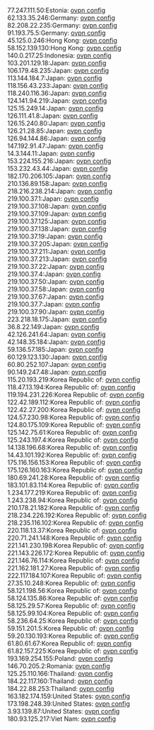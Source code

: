 77.247.111.50:Estonia: [ovpn config](vpn/77_247_111_50.ovpn)  
62.133.35.246:Germany: [ovpn config](vpn/62_133_35_246.ovpn)  
82.208.22.235:Germany: [ovpn config](vpn/82_208_22_235.ovpn)  
91.193.75.5:Germany: [ovpn config](vpn/91_193_75_5.ovpn)  
45.125.0.246:Hong Kong: [ovpn config](vpn/45_125_0_246.ovpn)  
58.152.139.130:Hong Kong: [ovpn config](vpn/58_152_139_130.ovpn)  
140.0.217.25:Indonesia: [ovpn config](vpn/140_0_217_25.ovpn)  
103.201.129.18:Japan: [ovpn config](vpn/103_201_129_18.ovpn)  
106.179.48.235:Japan: [ovpn config](vpn/106_179_48_235.ovpn)  
113.144.184.7:Japan: [ovpn config](vpn/113_144_184_7.ovpn)  
118.156.43.233:Japan: [ovpn config](vpn/118_156_43_233.ovpn)  
118.240.116.36:Japan: [ovpn config](vpn/118_240_116_36.ovpn)  
124.141.94.219:Japan: [ovpn config](vpn/124_141_94_219.ovpn)  
125.15.249.14:Japan: [ovpn config](vpn/125_15_249_14.ovpn)  
126.111.41.8:Japan: [ovpn config](vpn/126_111_41_8.ovpn)  
126.15.240.80:Japan: [ovpn config](vpn/126_15_240_80.ovpn)  
126.21.28.85:Japan: [ovpn config](vpn/126_21_28_85.ovpn)  
126.94.144.86:Japan: [ovpn config](vpn/126_94_144_86.ovpn)  
147.192.91.47:Japan: [ovpn config](vpn/147_192_91_47.ovpn)  
14.3.144.11:Japan: [ovpn config](vpn/14_3_144_11.ovpn)  
153.224.155.216:Japan: [ovpn config](vpn/153_224_155_216.ovpn)  
153.232.43.44:Japan: [ovpn config](vpn/153_232_43_44.ovpn)  
182.170.206.105:Japan: [ovpn config](vpn/182_170_206_105.ovpn)  
210.136.89.158:Japan: [ovpn config](vpn/210_136_89_158.ovpn)  
218.216.238.214:Japan: [ovpn config](vpn/218_216_238_214.ovpn)  
219.100.37.1:Japan: [ovpn config](vpn/219_100_37_1.ovpn)  
219.100.37.108:Japan: [ovpn config](vpn/219_100_37_108.ovpn)  
219.100.37.109:Japan: [ovpn config](vpn/219_100_37_109.ovpn)  
219.100.37.125:Japan: [ovpn config](vpn/219_100_37_125.ovpn)  
219.100.37.138:Japan: [ovpn config](vpn/219_100_37_138.ovpn)  
219.100.37.19:Japan: [ovpn config](vpn/219_100_37_19.ovpn)  
219.100.37.205:Japan: [ovpn config](vpn/219_100_37_205.ovpn)  
219.100.37.211:Japan: [ovpn config](vpn/219_100_37_211.ovpn)  
219.100.37.213:Japan: [ovpn config](vpn/219_100_37_213.ovpn)  
219.100.37.22:Japan: [ovpn config](vpn/219_100_37_22.ovpn)  
219.100.37.4:Japan: [ovpn config](vpn/219_100_37_4.ovpn)  
219.100.37.50:Japan: [ovpn config](vpn/219_100_37_50.ovpn)  
219.100.37.58:Japan: [ovpn config](vpn/219_100_37_58.ovpn)  
219.100.37.67:Japan: [ovpn config](vpn/219_100_37_67.ovpn)  
219.100.37.7:Japan: [ovpn config](vpn/219_100_37_7.ovpn)  
219.100.37.90:Japan: [ovpn config](vpn/219_100_37_90.ovpn)  
223.218.18.175:Japan: [ovpn config](vpn/223_218_18_175.ovpn)  
36.8.22.149:Japan: [ovpn config](vpn/36_8_22_149.ovpn)  
42.126.241.64:Japan: [ovpn config](vpn/42_126_241_64.ovpn)  
42.148.35.184:Japan: [ovpn config](vpn/42_148_35_184.ovpn)  
59.136.57.185:Japan: [ovpn config](vpn/59_136_57_185.ovpn)  
60.129.123.130:Japan: [ovpn config](vpn/60_129_123_130.ovpn)  
60.80.252.107:Japan: [ovpn config](vpn/60_80_252_107.ovpn)  
90.149.247.48:Japan: [ovpn config](vpn/90_149_247_48.ovpn)  
115.20.193.219:Korea Republic of: [ovpn config](vpn/115_20_193_219.ovpn)  
118.47.13.194:Korea Republic of: [ovpn config](vpn/118_47_13_194.ovpn)  
119.194.231.226:Korea Republic of: [ovpn config](vpn/119_194_231_226.ovpn)  
122.42.189.112:Korea Republic of: [ovpn config](vpn/122_42_189_112.ovpn)  
122.42.27.200:Korea Republic of: [ovpn config](vpn/122_42_27_200.ovpn)  
124.57.230.98:Korea Republic of: [ovpn config](vpn/124_57_230_98.ovpn)  
124.80.175.109:Korea Republic of: [ovpn config](vpn/124_80_175_109.ovpn)  
125.142.75.61:Korea Republic of: [ovpn config](vpn/125_142_75_61.ovpn)  
125.243.197.4:Korea Republic of: [ovpn config](vpn/125_243_197_4.ovpn)  
14.138.196.68:Korea Republic of: [ovpn config](vpn/14_138_196_68.ovpn)  
14.43.101.192:Korea Republic of: [ovpn config](vpn/14_43_101_192.ovpn)  
175.116.156.153:Korea Republic of: [ovpn config](vpn/175_116_156_153.ovpn)  
175.126.160.163:Korea Republic of: [ovpn config](vpn/175_126_160_163.ovpn)  
180.69.241.28:Korea Republic of: [ovpn config](vpn/180_69_241_28.ovpn)  
183.101.83.114:Korea Republic of: [ovpn config](vpn/183_101_83_114.ovpn)  
1.234.177.219:Korea Republic of: [ovpn config](vpn/1_234_177_219.ovpn)  
1.243.238.94:Korea Republic of: [ovpn config](vpn/1_243_238_94.ovpn)  
210.178.21.182:Korea Republic of: [ovpn config](vpn/210_178_21_182.ovpn)  
218.234.226.192:Korea Republic of: [ovpn config](vpn/218_234_226_192.ovpn)  
218.235.116.102:Korea Republic of: [ovpn config](vpn/218_235_116_102.ovpn)  
220.118.13.37:Korea Republic of: [ovpn config](vpn/220_118_13_37.ovpn)  
220.71.241.148:Korea Republic of: [ovpn config](vpn/220_71_241_148.ovpn)  
221.141.230.198:Korea Republic of: [ovpn config](vpn/221_141_230_198.ovpn)  
221.143.226.172:Korea Republic of: [ovpn config](vpn/221_143_226_172.ovpn)  
221.146.76.114:Korea Republic of: [ovpn config](vpn/221_146_76_114.ovpn)  
221.162.181.27:Korea Republic of: [ovpn config](vpn/221_162_181_27.ovpn)  
222.117.184.107:Korea Republic of: [ovpn config](vpn/222_117_184_107.ovpn)  
27.35.10.248:Korea Republic of: [ovpn config](vpn/27_35_10_248.ovpn)  
58.121.198.56:Korea Republic of: [ovpn config](vpn/58_121_198_56.ovpn)  
58.124.135.86:Korea Republic of: [ovpn config](vpn/58_124_135_86.ovpn)  
58.125.29.57:Korea Republic of: [ovpn config](vpn/58_125_29_57.ovpn)  
58.125.99.104:Korea Republic of: [ovpn config](vpn/58_125_99_104.ovpn)  
58.236.64.25:Korea Republic of: [ovpn config](vpn/58_236_64_25.ovpn)  
59.151.201.5:Korea Republic of: [ovpn config](vpn/59_151_201_5.ovpn)  
59.20.130.193:Korea Republic of: [ovpn config](vpn/59_20_130_193.ovpn)  
61.80.61.67:Korea Republic of: [ovpn config](vpn/61_80_61_67.ovpn)  
61.82.157.225:Korea Republic of: [ovpn config](vpn/61_82_157_225.ovpn)  
193.169.254.155:Poland: [ovpn config](vpn/193_169_254_155.ovpn)  
146.70.205.2:Romania: [ovpn config](vpn/146_70_205_2.ovpn)  
125.25.110.166:Thailand: [ovpn config](vpn/125_25_110_166.ovpn)  
184.22.117.160:Thailand: [ovpn config](vpn/184_22_117_160.ovpn)  
184.22.88.253:Thailand: [ovpn config](vpn/184_22_88_253.ovpn)  
163.182.174.159:United States: [ovpn config](vpn/163_182_174_159.ovpn)  
173.198.248.39:United States: [ovpn config](vpn/173_198_248_39.ovpn)  
3.93.139.87:United States: [ovpn config](vpn/3_93_139_87.ovpn)  
180.93.125.217:Viet Nam: [ovpn config](vpn/180_93_125_217.ovpn)  
